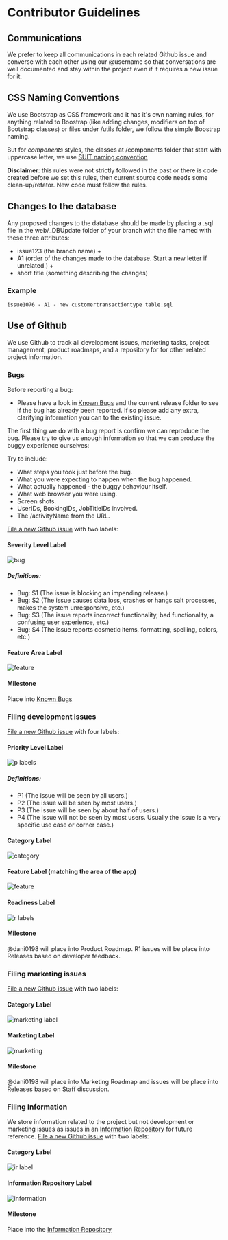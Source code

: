 # Contributor Guidelines

## Communications
We prefer to keep all communications in each related Github issue and converse with each other using our @username so that conversations are well documented and stay within the project even if it requires a new issue for it. 

## CSS Naming Conventions

We use Bootstrap as CSS framework and it has it's own naming rules, for anything related to Boostrap (like adding changes, modifiers on top of Bootstrap classes) or files under /utils folder, we follow the simple Boostrap naming.

But for *components* styles, the classes at /components folder that start with uppercase letter, we use [SUIT naming convention](https://github.com/suitcss/suit/blob/master/doc/naming-conventions.md)

**Disclaimer**: this rules were not strictly followed in the past or there is code created before we set this rules, then current source code needs some clean-up/refator. New code must follow the rules.

## Changes to the database

Any proposed changes to the database should be made by placing a .sql file in the web/_DBUpdate folder of your branch with the file named with these three attributes:
- issue123 (the branch name) +
- A1 (order of the changes made to the database. Start a new letter if unrelated.) +
- short title (something describing the changes)

### Example
```
issue1076 - A1 - new customertransactiontype table.sql
```

## Use of Github

We use Github to track all development issues, marketing tasks, project management, product roadmaps, and a repository for for other related project information.

### Bugs
Before reporting a bug:
* Please have a look in [Known Bugs](https://github.com/dani0198/Loconomics/milestone/74) and the current release folder to see if the bug has already been reported. If so please add any extra, clarifying information you can to the existing issue. 

The first thing we do with a bug report is confirm we can reproduce the bug. Please try to give us enough information so that we can produce the buggy experience ourselves:

Try to include:
* What steps you took just before the bug.
* What you were expecting to happen when the bug happened.
* What actually happened - the buggy behaviour itself.
* What web browser you were using.
* Screen shots.
* UserIDs, BookingIDs, JobTitleIDs involved.
* The /activityName from the URL.

[File a new Github issue](https://github.com/dani0198/Loconomics/issues/new) with two labels:
#### Severity Level Label
![bug](https://cloud.githubusercontent.com/assets/1202838/19402991/2f2ddefe-9219-11e6-86ac-5a05a520e5e0.png)

##### Definitions:
- Bug: S1 (The issue is blocking an impending release.)
- Bug: S2 (The issue causes data loss, crashes or hangs salt processes, makes the system unresponsive, etc.)
- Bug: S3 (The issue reports incorrect functionality, bad functionality, a confusing user experience, etc.)
- Bug: S4 (The issue reports cosmetic items, formatting, spelling, colors, etc.)

#### Feature Area Label
![feature](https://cloud.githubusercontent.com/assets/1202838/19402990/2f27ec6a-9219-11e6-9a1e-2bb962c00c6a.png)

#### Milestone
Place into [Known Bugs](https://github.com/dani0198/Loconomics/milestone/74)

### Filing development issues
[File a new Github issue](https://github.com/dani0198/Loconomics/issues/new) with four labels:

#### Priority Level Label
![p labels](https://cloud.githubusercontent.com/assets/1202838/19402985/2f10bc02-9219-11e6-8b7b-e09ffd633c0a.png)
##### Definitions:
- P1 (The issue will be seen by all users.)
- P2 (The issue will be seen by most users.)
- P3 (The issue will be seen by about half of users.)
- P4 (The issue will not be seen by most users. Usually the issue is a very specific use case or corner case.)

#### Category Label
![category](https://cloud.githubusercontent.com/assets/1202838/19403206/6c988d38-921a-11e6-8b45-3944c0d4b909.png)

#### Feature Label (matching the area of the app)
![feature](https://cloud.githubusercontent.com/assets/1202838/19402990/2f27ec6a-9219-11e6-9a1e-2bb962c00c6a.png)

#### Readiness Label
![r labels](https://cloud.githubusercontent.com/assets/1202838/19402983/2ee1929c-9219-11e6-8860-cba1e935c955.png)

#### Milestone
@dani0198 will place into Product Roadmap. R1 issues will be place into Releases based on developer feedback.

### Filing marketing issues
[File a new Github issue](https://github.com/dani0198/Loconomics/issues/new) with two labels:

#### Category Label
![marketing label](https://cloud.githubusercontent.com/assets/1202838/19402986/2f12a206-9219-11e6-91ed-e3bba17a1e59.png)

#### Marketing Label
![marketing](https://cloud.githubusercontent.com/assets/1202838/19402984/2f0919fc-9219-11e6-959d-c800044cec3e.png)

#### Milestone
@dani0198 will place into Marketing Roadmap and issues will be place into Releases based on Staff discussion.

### Filing Information 
We store information related to the project but not development or marketing issues as issues in an [Information Repository](https://github.com/dani0198/Loconomics/milestone/34) for future reference.
[File a new Github issue](https://github.com/dani0198/Loconomics/issues/new) with two labels:

#### Category Label
![ir label](https://cloud.githubusercontent.com/assets/1202838/19402987/2f136e34-9219-11e6-8bc6-7aa786799856.png)

#### Information Repository Label
![information](https://cloud.githubusercontent.com/assets/1202838/19402988/2f14ec46-9219-11e6-811a-0434cbc146f0.png)

#### Milestone
Place into the [Information Repository](https://github.com/dani0198/Loconomics/milestone/34) 


